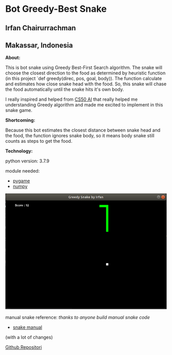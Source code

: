 # Bot Greedy-Best Snake

## Irfan Chairurrachman

## Makassar, Indonesia

**About:**

This is bot snake using Greedy Best-First Search algorithm. The snake will choose the closest direction to the food as determined by heuristic function (in this project `def greedy(direc, pos, goal, body)). The function calculate and estimates how close snake head with the food. So, this snake will chase the food automatically until the snake hits it's own body.

I really inspired and helped from [CS50 AI](https://cs50.harvard.edu/ai/2020/) that really helped me understanding Greedy algorithm and made me excited to implement in this snake game.

**Shortcoming:**

Because this bot estimates the closest distance between snake head and the food, the function ignores snake body, so it means body snake still counts as steps to get the food.

**Technology:**

python version: 3.7.9

module needed:

- [pygame](https://www.pygame.org/wiki/GettingStarted)
- [numpy](https://numpy.org/install/)

![snake](snake.png)

manual snake reference: *thanks to anyone build manual snake code*

- [snake manual](https://gist.github.com/rajatdiptabiswas/bd0aaa46e975a4da5d090b801aba0611)

(with a lot of changes)

[Github Repositori](https://github.com/IrfanChairurrachman/Bot-GreedySnake)
